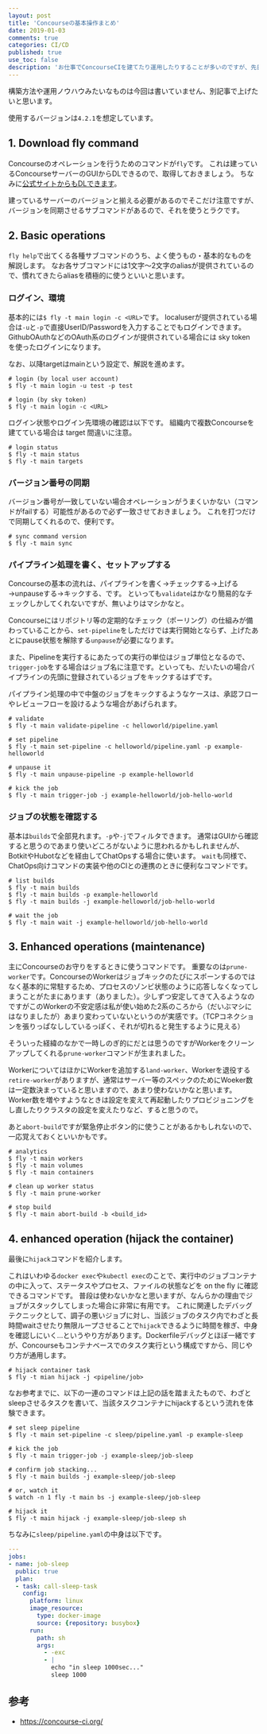 ```yaml
---
layout: post
title: 'Concourseの基本操作まとめ'
date: 2019-01-03
comments: true
categories: CI/CD
published: true
use_toc: false
description: 'お仕事でConcourseCIを建てたり運用したりすることが多いのですが、先日改めてこれを解説する機会があり、基本的な操作方法を軽く解説を添えつつまとめてみました。'
---
```


構築方法や運用ノウハウみたいなものは今回は書いていません、別記事で上げたいと思います。

使用するバージョンは`4.2.1`を想定しています。

## 1. Download fly command 

Concourseのオペレーションを行うためのコマンドが`fly`です。
これは建っているConcourseサーバーのGUIからDLできるので、取得しておきましょう。
ちなみに[公式サイトからもDLできます][1]。

[1]: https://concourse-ci.org/download.html

建っているサーバーのバージョンと揃える必要があるのでそこだけ注意ですが、
バージョンを同期させるサブコマンドがあるので、それを使うとラクです。

## 2. Basic operations

`fly help`で出てくる各種サブコマンドのうち、よく使うもの・基本的なものを解説します。
なお各サブコマンドには1文字〜2文字のaliasが提供されているので、慣れてきたらaliasを積極的に使うといいと思います。

### ログイン、環境

基本的には`$ fly -t main login -c <URL>`です。
localuserが提供されている場合は`-u`と`-p`で直接UserID/Passwordを入力することでもログインできます。
GithubOAuthなどのOAuth系のログインが提供されている場合には sky token を使ったログインになります。

なお、以降targetはmainという設定で、解説を進めます。

```
# login (by local user account)
$ fly -t main login -u test -p test

# login (by sky token)
$ fly -t main login -c <URL>
```

ログイン状態やログイン先環境の確認は以下です。
組織内で複数Concourseを建てている場合は target 間違いに注意。

```
# login status
$ fly -t main status
$ fly -t main targets
```

### バージョン番号の同期

バージョン番号が一致していない場合オペレーションがうまくいかない（コマンドがfailする）可能性があるので必ず一致させておきましょう。
これを打つだけで同期してくれるので、便利です。

```
# sync command version
$ fly -t main sync
```

### パイプライン処理を書く、セットアップする

Concourseの基本の流れは、パイプラインを書く→チェックする→上げる→unpauseする→キックする、です。
といっても`validate`はかなり簡易的なチェックしかしてくれないですが、無いよりはマシかなと。

Concourseにはリポジトリ等の定期的なチェック（ポーリング）の仕組みが備わっていることから、`set-pipeline`をしただけでは実行開始とならず、上げたあとにpause状態を解除する`unpause`が必要になります。

また、Pipelineを実行するにあたっての実行の単位はジョブ単位となるので、`trigger-job`をする場合はジョブ名に注意です。といっても、だいたいの場合パイプラインの先頭に登録されているジョブをキックするはずです。

パイプライン処理の中で中盤のジョブをキックするようなケースは、承認フローやレビューフローを設けるような場合があげられます。

```
# validate
$ fly -t main validate-pipeline -c helloworld/pipeline.yaml

# set pipeline
$ fly -t main set-pipeline -c helloworld/pipeline.yaml -p example-helloworld

# unpause it
$ fly -t main unpause-pipeline -p example-helloworld

# kick the job
$ fly -t main trigger-job -j example-helloworld/job-hello-world
```

### ジョブの状態を確認する

基本は`builds`で全部見れます。`-p`や`-j`でフィルタできます。
通常はGUIから確認すると思うのであまり使いどころがないように思われるかもしれませんが、BotkitやHubotなどを経由してChatOpsする場合に使います。
`wait`も同様で、ChatOps向けコマンドの実装や他のCIとの連携のときに便利なコマンドです。

```
# list builds
$ fly -t main builds
$ fly -t main builds -p example-helloworld
$ fly -t main builds -j example-helloworld/job-hello-world

# wait the job
$ fly -t main wait -j example-helloworld/job-hello-world
```

## 3. Enhanced operations (maintenance)

主にConcourseのお守りをするときに使うコマンドです。
重要なのは`prune-worker`です。ConcourseのWorkerはジョブキックのたびにスポーンするのではなく基本的に常駐するため、プロセスのゾンビ状態のように応答しなくなってしまうことがたまにあります（ありました）。少しずつ安定してきて入るようなのですがこのWorkerの不安定感は私が使い始めた2系のころから（だいぶマシにはなりましたが）あまり変わっていないというのが実感です。（TCPコネクションを張りっぱなししているっぽく、それが切れると発生するように見える）

そういった経緯のなかで一時しのぎ的にだとは思うのですがWorkerをクリーンアップしてくれる`prune-worker`コマンドが生まれました。

WorkerについてはほかにWorkerを追加する`land-worker`、Workerを退役する`retire-worker`がありますが、通常はサーバー等のスペックのためにWoeker数は一定数決まっていると思いますので、あまり使わないかなと思います。Worker数を増やすようなときは設定を変えて再起動したりプロビジョニングをし直したりクラスタの設定を変えたりなど、すると思うので。

あと`abort-build`ですが緊急停止ボタン的に使うことがあるかもしれないので、一応覚えておくといいかもです。

```
# analytics
$ fly -t main workers
$ fly -t main volumes
$ fly -t main containers

# clean up worker status
$ fly -t main prune-worker

# stop build
$ fly -t main abort-build -b <build_id>
```

## 4. enhanced operation (hijack the container)

最後に`hijack`コマンドを紹介します。

これはいわゆる`docker exec`や`kubectl exec`のことで、実行中のジョブコンテナの中に入って、ステータスやプロセス、ファイルの状態などを on the fly に確認できるコマンドです。
普段は使わないかなと思いますが、なんらかの理由でジョブがスタックしてしまった場合に非常に有用です。
これに関連したデバッグテクニックとして、調子の悪いジョブに対し、当該ジョブのタスク内でわざと長時間waitさせたり無限ループさせることで`hijack`できるように時間を稼ぎ、中身を確認しにいく...というやり方があります。Dockerfileデバッグとほぼ一緒ですが、Concourseもコンテナベースでのタスク実行という構成ですから、同じやり方が通用します。

```
# hijack container task
$ fly -t mian hijack -j <pipeline/job>
```

なお参考までに、以下の一連のコマンドは上記の話を踏まえたもので、わざとsleepさせるタスクを書いて、当該タスクコンテナにhijackするという流れを体験できます。

```
# set sleep pipeline
$ fly -t main set-pipeline -c sleep/pipeline.yaml -p example-sleep

# kick the job
$ fly -t main trigger-job -j example-sleep/job-sleep

# confirm job stacking...
$ fly -t main builds -j example-sleep/job-sleep

# or, watch it 
$ watch -n 1 fly -t main bs -j example-sleep/job-sleep

# hijack it
$ fly -t main hijack -j example-sleep/job-sleep sh
```

ちなみに`sleep/pipeline.yaml`の中身は以下です。

```yaml
---
jobs:
- name: job-sleep
  public: true
  plan:
  - task: call-sleep-task
    config:
      platform: linux
      image_resource:
        type: docker-image
        source: {repository: busybox}
      run:
        path: sh
        args:
          - -exc
          - |
            echo "in sleep 1000sec..."
            sleep 1000
```


## 参考

- <https://concourse-ci.org/>